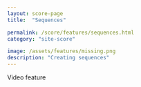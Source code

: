 ```yaml
---
layout: score-page
title:  "Sequences"

permalink: /score/features/sequences.html
category: "site-score"

image: /assets/features/missing.png
description: "Creating sequences"
---
```


Video feature

